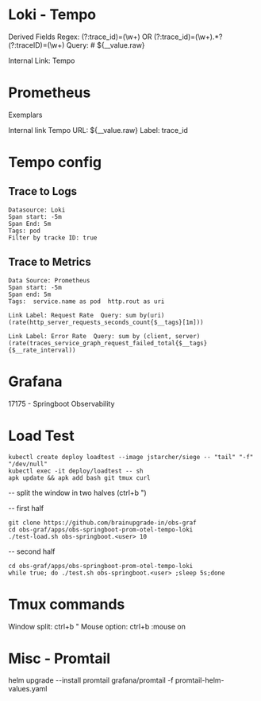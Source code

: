# Loki - Tempo
Derived Fields
    Regex: (?:trace_id)=(\w+)    OR (?:trace_id)=(\w+).*?(?:traceID)=(\w+)
    Query: # ${__value.raw}

Internal Link: Tempo

# Prometheus
Exemplars

Internal link Tempo
URL: ${__value.raw}
Label: trace_id

# Tempo config

## Trace to Logs
    Datasource: Loki
    Span start: -5m
    Span End: 5m
    Tags: pod
    Filter by tracke ID: true

## Trace to Metrics
    Data Source: Prometheus
    Span start: -5m
    Span end: 5m
    Tags:  service.name as pod  http.rout as uri

    Link Label: Request Rate  Query: sum by(uri)(rate(http_server_requests_seconds_count{$__tags}[1m]))

    Link Label: Error Rate  Query: sum by (client, server)(rate(traces_service_graph_request_failed_total{$__tags}{$__rate_interval))

# Grafana
17175 - Springboot Observability


# Load Test
    kubectl create deploy loadtest --image jstarcher/siege -- "tail" "-f" "/dev/null"
    kubectl exec -it deploy/loadtest -- sh
    apk update && apk add bash git tmux curl

-- split the window in two halves (ctrl+b ")

-- first half

    git clone https://github.com/brainupgrade-in/obs-graf
    cd obs-graf/apps/obs-springboot-prom-otel-tempo-loki
    ./test-load.sh obs-springboot.<user> 10

-- second half

    cd obs-graf/apps/obs-springboot-prom-otel-tempo-loki
    while true; do ./test.sh obs-springboot.<user> ;sleep 5s;done




# Tmux commands
Window split: ctrl+b "
Mouse option: ctrl+b :mouse on


# Misc - Promtail

helm upgrade --install promtail  grafana/promtail -f promtail-helm-values.yaml